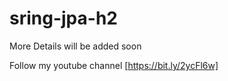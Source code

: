 # sring-jpa-h2

More Details will be added soon

Follow my youtube channel [https://bit.ly/2ycFl6w]
